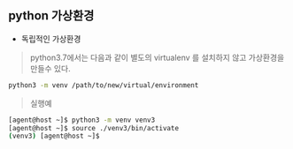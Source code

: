 ## python 가상환경 

* 독립적인 가상환경 
> python3.7에서는 다음과 같이 별도의 virtualenv 를 설치하지 않고 가상환경을 만들수 있다.
~~~sh
python3 -m venv /path/to/new/virtual/environment
~~~
> 실행예
~~~sh
[agent@host ~]$ python3 -m venv venv3
[agent@host ~]$ source ./venv3/bin/activate
(venv3) [agent@host ~]$
~~~


